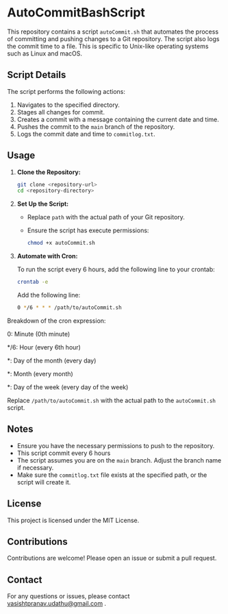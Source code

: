 # AutoCommitBashScript
This repository contains a script `autoCommit.sh` that automates the process of committing and pushing changes to a Git repository. The script also logs the commit time to a file. This is specific to Unix-like operating systems such as Linux and macOS. 

## Script Details

The script performs the following actions:
1. Navigates to the specified directory.
2. Stages all changes for commit.
3. Creates a commit with a message containing the current date and time.
4. Pushes the commit to the `main` branch of the repository.
5. Logs the commit date and time to `commitlog.txt`.


## Usage

1. **Clone the Repository:**

   ```sh
   git clone <repository-url>
   cd <repository-directory>
   ```

2. **Set Up the Script:**

   - Replace `path` with the actual path of your Git repository.
   - Ensure the script has execute permissions:

     ```sh
     chmod +x autoCommit.sh
     ```

3. **Automate with Cron:**

   To run the script every 6 hours, add the following line to your crontab:

   ```sh
   crontab -e
   ```

   Add the following line:

   ```sh
   0 */6 * * * /path/to/autoCommit.sh
   ```
Breakdown of the cron expression:

0: Minute (0th minute)


*/6: Hour (every 6th hour)


*: Day of the month (every day)


*: Month (every month)


*: Day of the week (every day of the week)

   Replace `/path/to/autoCommit.sh` with the actual path to the `autoCommit.sh` script.

## Notes

- Ensure you have the necessary permissions to push to the repository.
- This script commit every 6 hours
- The script assumes you are on the `main` branch. Adjust the branch name if necessary.
- Make sure the `commitlog.txt` file exists at the specified path, or the script will create it.


## License

This project is licensed under the MIT License.

## Contributions

Contributions are welcome! Please open an issue or submit a pull request.

## Contact

For any questions or issues, please contact vasishtpranav.udathu@gmail.com .

